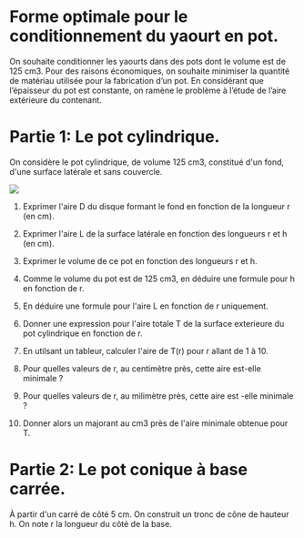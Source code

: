 Forme optimale pour le conditionnement du yaourt en pot.
========================================================

On souhaite conditionner les yaourts dans des pots dont le volume est de 125 cm3. Pour des raisons économiques, on souhaite minimiser la quantité de matériau utilisée pour
 la fabrication d’un pot. En considérant que l’épaisseur du pot est constante, on ramène le problème à l’étude de l’aire extérieure du contenant.

Partie 1: Le pot cylindrique.
============================

On considère le pot cylindrique, de volume 125 cm3, constitué d'un fond, d'une surface latérale et sans couvercle.

![](https://github.com/mathlorgues/MPS/blob/master/Alimentation/Activit%C3%A9%204/Cylindre.png)

1. Exprimer l'aire D du disque formant le fond en fonction de la longueur r (en cm).

1. Exprimer l'aire L de la surface latérale en fonction des longueurs r et h (en cm).

1. Exprimer le volume de ce pot en fonction des longueurs r et h.

1. Comme le volume du pot est de 125 cm3, en déduire une formule pour h en fonction de r.

1. En déduire une formule pour l'aire L en fonction de r uniquement.

1. Donner une expression pour l'aire totale T de la surface exterieure du pot cylindrique en fonction de r.

1. En utilsant un tableur, calculer l'aire de T(r) pour r allant de 1 à 10.

1. Pour quelles valeurs de r, au centimètre près, cette aire est-elle minimale ?

1. Pour quelles valeurs de r, au milimètre près, cette aire est -elle minimale ?

1. Donner alors un majorant au cm3 près de l'aire minimale obtenue pour T.



Partie 2: Le pot conique à base carrée.
=======================================

À partir d'un carré de côté 5 cm. On construit un tronc de cône de hauteur h. On note r la longueur du côté de la base. 
